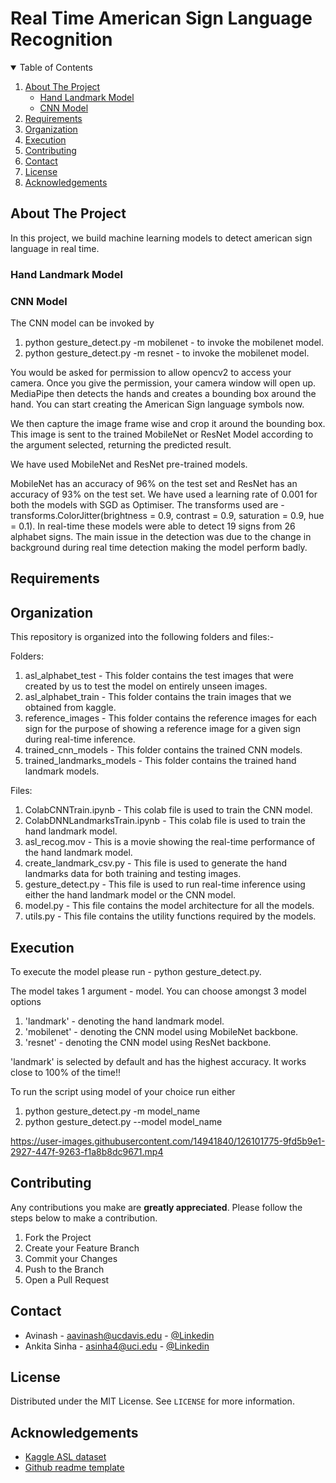 # Real Time American Sign Language Recognition 

<!-- TABLE OF CONTENTS -->
<details open="open">
  <summary>Table of Contents</summary>
  <ol>
    <li>
      <a href="#about-the-project">About The Project</a>
      <ul>
        <li><a href="#hand-landmark-model">Hand Landmark Model</a></li>
        <li><a href="#cnn-model">CNN Model</a></li>
      </ul>
    </li>
    <li><a href="#requirements">Requirements</a></li>
    <li><a href="#organization">Organization</a></li>
    <li><a href="#execution">Execution</a></li>
    <li><a href="#contributing">Contributing</a></li>
    <li><a href="#contact">Contact</a></li>
    <li><a href="#license">License</a></li>
    <li><a href="#acknowledgements">Acknowledgements</a></li>
  </ol>
</details>



<!-- ABOUT THE PROJECT -->
## About The Project
In this project, we build machine learning models to detect american sign language in real time.

### Hand Landmark Model

### CNN Model
The CNN model can be invoked by
<ol>
    <li>python gesture_detect.py -m mobilenet - to invoke the mobilenet model.</li>
    <li>python gesture_detect.py -m resnet - to invoke the mobilenet model.</li>
</ol>
<p>You would be asked for permission to allow opencv2 to access your camera. Once you give the permission, your camera window will open up. MediaPipe then detects the hands and creates a bounding box around the hand. 
You can start creating the American Sign language symbols now.</p> 
<p>We then capture the image frame wise and crop it around the bounding box. This image is sent to the trained MobileNet or ResNet Model according to the argument selected, returning the predicted result.
<p>We have used MobileNet and ResNet pre-trained models.</p>
<p>MobileNet has an accuracy of 96% on the test set and ResNet has an accuracy of 93% on the test set. We have used a learning rate of 0.001 for both the models with SGD as Optimiser. The transforms used are - transforms.ColorJitter(brightness = 0.9, contrast = 0.9, saturation = 0.9, hue = 0.1). 
In real-time these models were able to detect 19 signs from 26 alphabet signs. The main issue in the detection was due to the change in background during real time detection making the model perform badly.</p>

 

<!-- Requirements -->
## Requirements
<!--
This is an example of how to list things you need to use the software and how to install them.
* npm
  ```sh
  npm install npm@latest -g
  ```
-->


<!-- Organization -->
## Organization
This repository is organized into the following folders and files:-

Folders:
1. asl_alphabet_test - This folder contains the test images that were created by us to test the model on entirely unseen images.
2. asl_alphabet_train - This folder contains the train images that we obtained from kaggle.
3. reference_images - This folder contains the reference images for each sign for the purpose of showing a reference image for a given sign during real-time inference.
4. trained_cnn_models - This folder contains the trained CNN models.
5. trained_landmarks_models - This folder contains the trained hand landmark models.

Files:
1. ColabCNNTrain.ipynb - This colab file is used to train the CNN model.
2. ColabDNNLandmarksTrain.ipynb - This colab file is used to train the hand landmark model.
3. asl_recog.mov - This is a movie showing the real-time performance of the hand landmark model.
4. create_landmark_csv.py - This file is used to generate the hand landmarks data for both training and testing images.
5. gesture_detect.py - This file is used to run real-time inference using either the hand landmark model or the CNN model.
6. model.py - This file contains the model architecture for all the models.
7. utils.py - This file contains the utility functions required by the models.


<!-- Execution -->
## Execution

To execute the model please run - 
python gesture_detect.py.

The model takes 1 argument - model. You can choose amongst 3 model options
1. 'landmark' - denoting the hand landmark model.
2. 'mobilenet' - denoting the CNN model using MobileNet backbone.
3. 'resnet' - denoting the CNN model using ResNet backbone.

'landmark' is selected by default and has the highest accuracy. It works close to 100% of the time!! 

To run the script using model of your choice run either 
1. python gesture_detect.py -m model_name 
2. python gesture_detect.py --model model_name

https://user-images.githubusercontent.com/14941840/126101775-9fd5b9e1-2927-447f-9263-f1a8b8dc9671.mp4


<!-- CONTRIBUTING -->
## Contributing

Any contributions you make are **greatly appreciated**. Please follow the steps below to make a contribution.

1. Fork the Project
2. Create your Feature Branch 
3. Commit your Changes 
4. Push to the Branch 
5. Open a Pull Request


<!-- CONTACT -->
## Contact

* Avinash - aavinash@ucdavis.edu - [@Linkedin](https://www.linkedin.com/in/baidyaavinash/)
* Ankita Sinha - asinha4@uci.edu -  [@Linkedin](https://www.linkedin.com/in/anki08/)


<!-- LICENSE -->
## License

Distributed under the MIT License. See `LICENSE` for more information.


<!-- ACKNOWLEDGEMENTS -->
## Acknowledgements
* [Kaggle ASL dataset](https://www.kaggle.com/grassknoted/asl-alphabet)
* [Github readme template](https://github.com/othneildrew/Best-README-Template)
